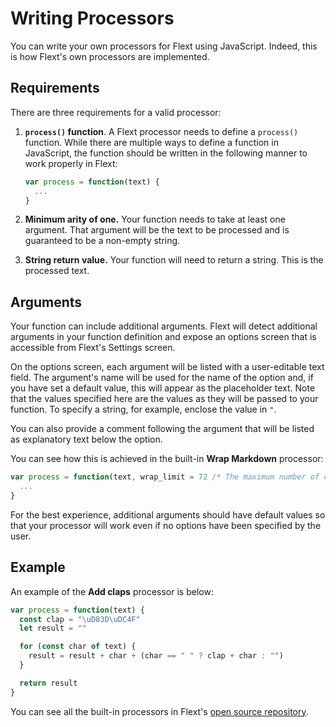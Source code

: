 # Writing Processors

You can write your own processors for Flext using JavaScript. Indeed, this is
how Flext's own processors are implemented.

## Requirements

There are three requirements for a valid processor:

1. **`process()` function**. A Flext processor needs to define a `process()`
   function. While there are multiple ways to define a function in JavaScript,
   the function should be written in the following manner to work properly in
   Flext:

   ```js
   var process = function(text) {
     ...
   }
   ```

2. **Minimum arity of one.** Your function needs to take at least one argument.
   That argument will be the text to be processed and is guaranteed to be a
   non-empty string.

3. **String return value.** Your function will need to return a string. This is
   the processed text.

## Arguments

Your function can include additional arguments. Flext will detect additional
arguments in your function definition and expose an options screen that is
accessible from Flext's Settings screen.

On the options screen, each argument will be listed with a user-editable text
field. The argument's name will be used for the name of the option and, if you
have set a default value, this will appear as the placeholder text. Note that
the values specified here are the values as they will be passed to your
function. To specify a string, for example, enclose the value in `"`.

You can also provide a comment following the argument that will be listed as
explanatory text below the option.

You can see how this is achieved in the built-in **Wrap Markdown** processor:

```js
var process = function(text, wrap_limit = 72 /* The maximum number of characters to display before wrapping */) {
  ...
}
```

For the best experience, additional arguments should have default values so that
your processor will work even if no options have been specified by the user.

## Example

An example of the **Add claps** processor is below:

```js
var process = function(text) {
  const clap = "\uD83D\uDC4F"
  let result = ""

  for (const char of text) {
    result = result + char + (char == " " ? clap + char : "")
  }

  return result
}
```

You can see all the built-in processors in Flext's
[open source repository](https://github.com/pyrmont/flext/).
